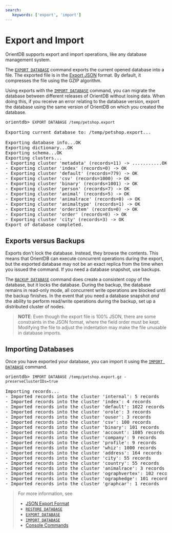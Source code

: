 ```yaml
---
search: 
   keywords: ['export', 'import']
---
```


# Export and Import

OrientDB supports export and import operations, like any database management system.

The [`EXPORT DATABASE`](../console/Console-Command-Export.md) command exports the current opened database into a file.  The exported file is in the [Export JSON](Export-Format.md) format.  By default, it compresses the file using the GZIP algorithm.

Using exports with the [`IMPORT DATABASE`](../console/Console-Command-Import.md) command, you can migrate the database between different releases of OrientDB without losing data.  When doing this, if you receive an error relating to the database version, export the database using the same version of OrientDB on which you created the database.


<pre>
orientdb> <code class='lang-sql userinput'>EXPORT DATABASE /temp/petshop.export</code>

Exporting current database to: /temp/petshop.export...

Exporting database info...OK
Exporting dictionary...OK
Exporting schema...OK
Exporting clusters...
- Exporting cluster 'metadata' (records=11) -> ...........OK
- Exporting cluster 'index' (records=0) -> OK
- Exporting cluster 'default' (records=779) -> OK
- Exporting cluster 'csv' (records=1000) -> OK
- Exporting cluster 'binary' (records=1001) -> OK
- Exporting cluster 'person' (records=7) -> OK
- Exporting cluster 'animal' (records=5) -> OK
- Exporting cluster 'animalrace' (records=0) -> OK
- Exporting cluster 'animaltype' (records=1) -> OK
- Exporting cluster 'orderitem' (records=0) -> OK
- Exporting cluster 'order' (records=0) -> OK
- Exporting cluster 'city' (records=3) -> OK
Export of database completed.
</pre>


## Exports versus Backups

Exports don't lock the database.  Instead, they browse the contents.  This means that OrientDB can execute concurrent operations during the export, but the exported database may not be an exact replica from the time when you issued the command.  If you need a database snapshot, use backups.

The [`BACKUP DATABASE`](../console/Console-Command-Backup.md) command does create a consistent copy of the database, but it locks the database.  During the backup, the database remains in read-only mode, all concurrent write operations are blocked until the backup finishes.  In the event that you need a database snapshot *and* the ability to perform read/write operations during the backup, set up a distributed cluster of nodes.

>**NOTE**: Even though the export file is 100% JSON, there are some constraints in the JSON format, where the field order must be kept.  Modifying the file to adjust the indentation may make the file unusable in database imports.

## Importing Databases

Once you have exported your database, you can import it using the [`IMPORT DATABASE`](../console/Console-Command-Import.md) command.

<pre>
orientdb> <code class='lang-sql userinput'>IMPORT DATABASE /temp/petshop.export.gz -preserveClusterIDs=true</code>

Importing records...
- Imported records into the cluster 'internal': 5 records
- Imported records into the cluster 'index': 4 records
- Imported records into the cluster 'default': 1022 records
- Imported records into the cluster 'orole': 3 records
- Imported records into the cluster 'ouser': 3 records
- Imported records into the cluster 'csv': 100 records
- Imported records into the cluster 'binary': 101 records
- Imported records into the cluster 'account': 1005 records
- Imported records into the cluster 'company': 9 records
- Imported records into the cluster 'profile': 9 records
- Imported records into the cluster 'whiz': 1000 records
- Imported records into the cluster 'address': 164 records
- Imported records into the cluster 'city': 55 records
- Imported records into the cluster 'country': 55 records
- Imported records into the cluster 'animalrace': 3 records
- Imported records into the cluster 'ographvertex': 102 records
- Imported records into the cluster 'ographedge': 101 records
- Imported records into the cluster 'graphcar': 1 records
</pre>


>For more information, see
>
>- [JSON Export Format](Export-Format.md)
>- [`RESTORE DATABASE`](../console/Console-Command-Restore.md)
>- [`EXPORT DATABASE`](../console/Console-Command-Export.md)
>- [`IMPORT DATABASE`](../console/Console-Command-Import.md)
>- [Console Commands](../console/Console-Commands.md)
